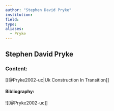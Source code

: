 ```yaml
---
author: "Stephen David Pryke"
institution:
field:
type:
aliases:
  - Pryke
---
```


## Stephen David Pryke

### Content:
[[@Pryke2002-uc|Uk Construction In Transition]]

#### Bibliography:

![[@Pryke2002-uc]]